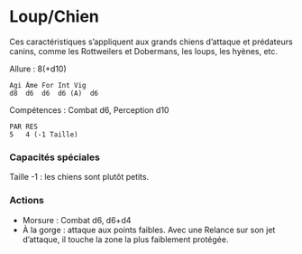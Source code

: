 
# Loup/Chien
Ces caractéristiques s’appliquent aux grands chiens d’attaque et prédateurs canins, comme les Rottweilers et Dobermans, les loups, les hyènes, etc.

Allure : 8(+d10)
```
Agi	Âme	For	Int	Vig
d8	d6	d6	d6 (A)	d6
```
Compétences : Combat d6, Perception d10
```
PAR	RES
5	4 (-1 Taille)
```
### Capacités spéciales
Taille -1 : les chiens sont plutôt petits.

### Actions
- Morsure : Combat d6, d6+d4
- À la gorge : attaque aux points faibles. Avec une Relance sur son jet d’attaque, il touche la zone la plus faiblement protégée.
